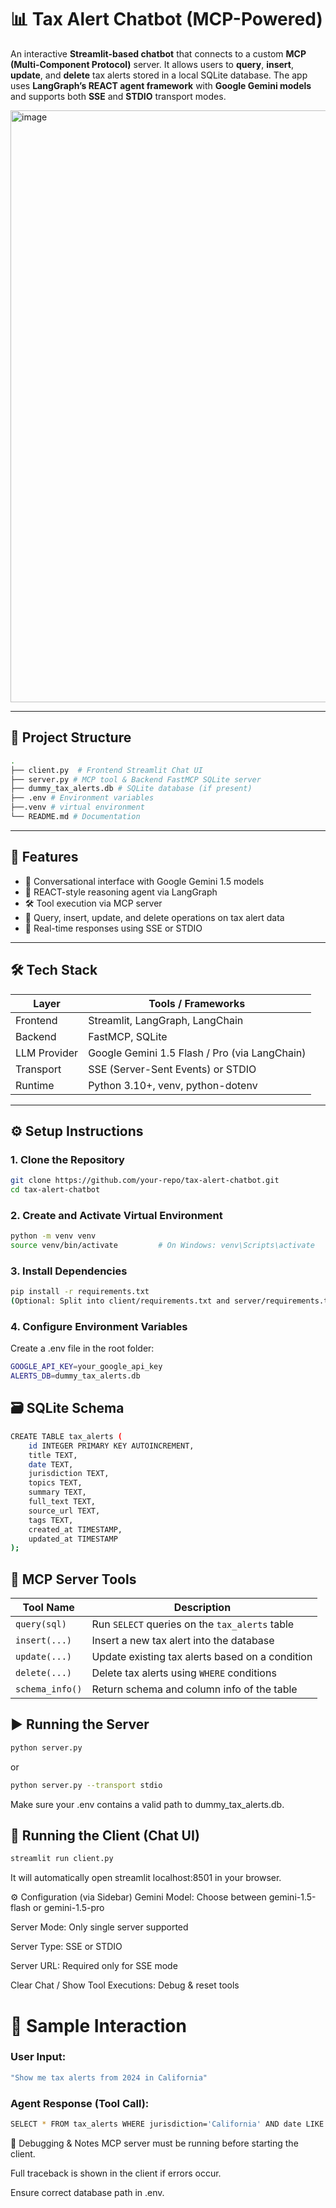 # 📊 Tax Alert Chatbot (MCP-Powered)

An interactive **Streamlit-based chatbot** that connects to a custom **MCP (Multi-Component Protocol)** server. It allows users to **query**, **insert**, **update**, and **delete** tax alerts stored in a local SQLite database. The app uses **LangGraph’s REACT agent framework** with **Google Gemini models** and supports both **SSE** and **STDIO** transport modes.

<img width="947" alt="image" src="https://github.com/user-attachments/assets/51b19e66-e780-4281-af02-b05e23690e1d" />

---

## 📁 Project Structure
```bash
.
├── client.py  # Frontend Streamlit Chat UI
├── server.py # MCP tool & Backend FastMCP SQLite server
├── dummy_tax_alerts.db # SQLite database (if present)
├── .env # Environment variables
├──.venv # virtual environment
└── README.md # Documentation

```
---
## 🚀 Features

- 🤖 Conversational interface with Google Gemini 1.5 models
- 🧠 REACT-style reasoning agent via LangGraph
- 🛠️ Tool execution via MCP server
- 📄 Query, insert, update, and delete operations on tax alert data
- 🔄 Real-time responses using SSE or STDIO

---

## 🛠️ Tech Stack

| Layer        | Tools / Frameworks                                 |
|--------------|-----------------------------------------------------|
| Frontend     | Streamlit, LangGraph, LangChain                     |
| Backend      | FastMCP, SQLite                                     |
| LLM Provider | Google Gemini 1.5 Flash / Pro (via LangChain)       |
| Transport    | SSE (Server-Sent Events) or STDIO                   |
| Runtime      | Python 3.10+, venv, python-dotenv                   |

---

## ⚙️ Setup Instructions

### 1. Clone the Repository

```bash
git clone https://github.com/your-repo/tax-alert-chatbot.git
cd tax-alert-chatbot
```

### 2. Create and Activate Virtual Environment

```bash
python -m venv venv
source venv/bin/activate         # On Windows: venv\Scripts\activate
```

### 3. Install Dependencies

```bash
pip install -r requirements.txt
(Optional: Split into client/requirements.txt and server/requirements.txt if needed.)
```

### 4. Configure Environment Variables
Create a .env file in the root folder:

```bash
GOOGLE_API_KEY=your_google_api_key
ALERTS_DB=dummy_tax_alerts.db
```

## 🗃️ SQLite Schema

```bash
CREATE TABLE tax_alerts (
    id INTEGER PRIMARY KEY AUTOINCREMENT,
    title TEXT,
    date TEXT,
    jurisdiction TEXT,
    topics TEXT,
    summary TEXT,
    full_text TEXT,
    source_url TEXT,
    tags TEXT,
    created_at TIMESTAMP,
    updated_at TIMESTAMP
);
```

## 🔧 MCP Server Tools

| Tool Name       | Description                                      |
|------------------|--------------------------------------------------|
| `query(sql)`     | Run `SELECT` queries on the `tax_alerts` table   |
| `insert(...)`    | Insert a new tax alert into the database         |
| `update(...)`    | Update existing tax alerts based on a condition  |
| `delete(...)`    | Delete tax alerts using `WHERE` conditions       |
| `schema_info()`  | Return schema and column info of the table       |


## ▶️ Running the Server
```bash
python server.py
```
or
```bash
python server.py --transport stdio
```

Make sure your .env contains a valid path to dummy_tax_alerts.db.

## 💬 Running the Client (Chat UI)

```bash
streamlit run client.py
```
It will automatically open streamlit localhost:8501 in your browser.

⚙️ Configuration (via Sidebar)
Gemini Model: Choose between gemini-1.5-flash or gemini-1.5-pro

Server Mode: Only single server supported

Server Type: SSE or STDIO

Server URL: Required only for SSE mode

Clear Chat / Show Tool Executions: Debug & reset tools

# 🧪 Sample Interaction
### User Input:
```bash
"Show me tax alerts from 2024 in California"
```
### Agent Response (Tool Call):
```bash
SELECT * FROM tax_alerts WHERE jurisdiction='California' AND date LIKE '2024%'
```

🧼 Debugging & Notes
MCP server must be running before starting the client.

Full traceback is shown in the client if errors occur.

Ensure correct database path in .env.


